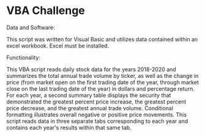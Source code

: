 # VBA Challenge

Data and Software:

  This script was written for Visual Basic and utilizes data contained within an excel workbook. Excel must be installed.  

Functionality:

  This VBA script reads daily stock data for the years 2018-2020 and summarizes the total annual trade volume by ticker, as well as the change in price (from market open on the first trading date of the year, through market close on the last trading date of the year) in dollars and percentage return. For each year, a second summary table displays the security that demonstrated the greatest percent price increase, the greatest percent price decrease, and the greatest annual trade volume. Conditional formatting illustrates overall negative or positive price movements. This script reads data in three separate tabs corresponding to each year and contains each year's results within that same tab.
